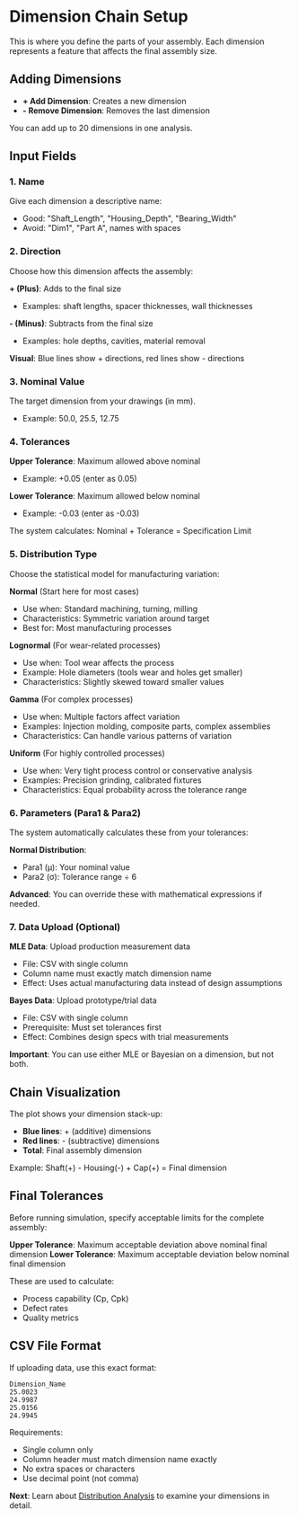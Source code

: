 # Dimension Chain Setup

This is where you define the parts of your assembly. Each dimension represents a feature that affects the final assembly size.

## Adding Dimensions

- **+ Add Dimension**: Creates a new dimension
- **- Remove Dimension**: Removes the last dimension

You can add up to 20 dimensions in one analysis.

## Input Fields

### 1. Name
Give each dimension a descriptive name:
- Good: "Shaft_Length", "Housing_Depth", "Bearing_Width"
- Avoid: "Dim1", "Part A", names with spaces

### 2. Direction
Choose how this dimension affects the assembly:

**+ (Plus)**: Adds to the final size
- Examples: shaft lengths, spacer thicknesses, wall thicknesses

**- (Minus)**: Subtracts from the final size  
- Examples: hole depths, cavities, material removal

**Visual**: Blue lines show + directions, red lines show - directions

### 3. Nominal Value
The target dimension from your drawings (in mm).
- Example: 50.0, 25.5, 12.75

### 4. Tolerances

**Upper Tolerance**: Maximum allowed above nominal
- Example: +0.05 (enter as 0.05)

**Lower Tolerance**: Maximum allowed below nominal  
- Example: -0.03 (enter as -0.03)

The system calculates: Nominal + Tolerance = Specification Limit

### 5. Distribution Type

Choose the statistical model for manufacturing variation:

**Normal** (Start here for most cases)
- Use when: Standard machining, turning, milling
- Characteristics: Symmetric variation around target
- Best for: Most manufacturing processes

**Lognormal** (For wear-related processes)
- Use when: Tool wear affects the process
- Example: Hole diameters (tools wear and holes get smaller)
- Characteristics: Slightly skewed toward smaller values

**Gamma** (For complex processes)
- Use when: Multiple factors affect variation
- Examples: Injection molding, composite parts, complex assemblies
- Characteristics: Can handle various patterns of variation

**Uniform** (For highly controlled processes)
- Use when: Very tight process control or conservative analysis
- Examples: Precision grinding, calibrated fixtures
- Characteristics: Equal probability across the tolerance range

### 6. Parameters (Para1 & Para2)

The system automatically calculates these from your tolerances:

**Normal Distribution**:
- Para1 (μ): Your nominal value
- Para2 (σ): Tolerance range ÷ 6

**Advanced**: You can override these with mathematical expressions if needed.

### 7. Data Upload (Optional)

**MLE Data**: Upload production measurement data
- File: CSV with single column
- Column name must exactly match dimension name
- Effect: Uses actual manufacturing data instead of design assumptions

**Bayes Data**: Upload prototype/trial data  
- File: CSV with single column
- Prerequisite: Must set tolerances first
- Effect: Combines design specs with trial measurements

**Important**: You can use either MLE or Bayesian on a dimension, but not both.

## Chain Visualization

The plot shows your dimension stack-up:
- **Blue lines**: + (additive) dimensions
- **Red lines**: - (subtractive) dimensions
- **Total**: Final assembly dimension

Example: Shaft(+) - Housing(-) + Cap(+) = Final dimension

## Final Tolerances

Before running simulation, specify acceptable limits for the complete assembly:

**Upper Tolerance**: Maximum acceptable deviation above nominal final dimension
**Lower Tolerance**: Maximum acceptable deviation below nominal final dimension

These are used to calculate:
- Process capability (Cp, Cpk)
- Defect rates
- Quality metrics

## CSV File Format

If uploading data, use this exact format:

```
Dimension_Name
25.0023
24.9987
25.0156
24.9945
```

Requirements:
- Single column only
- Column header must match dimension name exactly
- No extra spaces or characters
- Use decimal point (not comma)

**Next**: Learn about [Distribution Analysis](distribution-analysis.md) to examine your dimensions in detail.